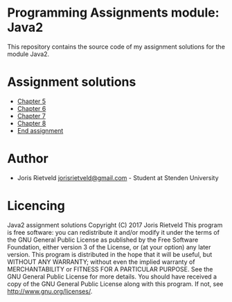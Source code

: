 # Programming Assignments module: Java2
This repository contains the source code of my assignment solutions 
for the module Java2.

# Assignment solutions
 - [Chapter 5](src/Chapter5/Assignments.md)
 - [Chapter 6](src/Chapter6/Assignments.md)
 - [Chapter 7](src/Chapter7/Assignments.md)
 - [Chapter 8](src/Chapter8/Assignments.md)
 - [End assignment](src/EndAssignmend)

# Author
 - Joris Rietveld <jorisrietveld@gmail.com> - Student at Stenden University

# Licencing
Java2 assignment solutions Copyright (C) 2017 Joris Rietveld
This program is free software: you can redistribute it and/or modify it under the terms of the GNU General Public License as published by the Free Software Foundation, either version 3 of the License, or (at your option) any later version.
This program is distributed in the hope that it will be useful, but WITHOUT ANY WARRANTY; without even the implied warranty of MERCHANTABILITY or FITNESS FOR A PARTICULAR PURPOSE. See the GNU General Public License for more details.
You should have received a copy of the GNU General Public License along with this program. If not, see http://www.gnu.org/licenses/.

